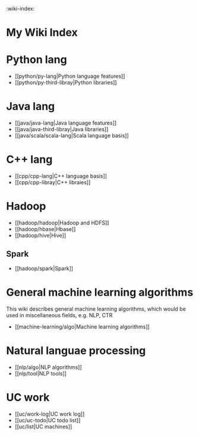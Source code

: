 :wiki-index:

# My Wiki Index

# Python lang 

- [[python/py-lang|Python language features]] 
- [[python/py-third-libray|Python libraries]] 


# Java lang

- [[java/java-lang|Java language features]] 
- [[java/java-third-libray|Java libraries]] 
- [[java/scala/scala-lang|Scala language basis]] 


# C++ lang

- [[cpp/cpp-lang|C++ language basis]] 
- [[cpp/cpp-libray|C++ libraies]] 


# Hadoop


- [[hadoop/hadoop|Hadoop and HDFS]] 
- [[hadoop/hbase|Hbase]] 
- [[hadoop/hive|Hive]] 

## Spark

- [[hadoop/spark|Spark]] 


# General machine learning algorithms

This wiki describes general machine learning algorithms, which would be used in miscellaneous fields, e.g. NLP, CTR

- [[machine-learning/algo|Machine learning algorithms]] 


# Natural languae processing

- [[nlp/algo|NLP algorithms]] 
- [[nlp/tool|NLP tools]] 


# UC work 

- [[uc/work-log|UC work log]] 
- [[uc/uc-todo|UC todo list]] 
- [[uc/list|UC machines]]



